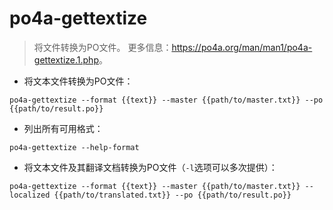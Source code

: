 # po4a-gettextize

> 将文件转换为PO文件。
> 更多信息：<https://po4a.org/man/man1/po4a-gettextize.1.php>。

- 将文本文件转换为PO文件：

`po4a-gettextize --format {{text}} --master {{path/to/master.txt}} --po {{path/to/result.po}}`

- 列出所有可用格式：

`po4a-gettextize --help-format`

- 将文本文件及其翻译文档转换为PO文件（`-l`选项可以多次提供）：

`po4a-gettextize --format {{text}} --master {{path/to/master.txt}} --localized {{path/to/translated.txt}} --po {{path/to/result.po}}`
